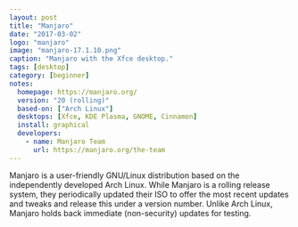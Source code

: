 ```yaml
---
layout: post
title: "Manjaro"
date: "2017-03-02"
logo: "manjaro"
image: "manjaro-17.1.10.png"
caption: "Manjaro with the Xfce desktop."
tags: [desktop]
category: [beginner]
notes:
  homepage: https://manjaro.org/
  version: "20 (rolling)"
  based-on: ["Arch Linux"]
  desktops: [Xfce, KDE Plasma, GNOME, Cinnamon]
  install: graphical
  developers:
    - name: Manjaro Team
      url: https://manjaro.org/the-team
---
```


Manjaro is a user-friendly GNU/Linux distribution based on the independently developed Arch Linux. While Manjaro is a rolling release system, they periodically updated their ISO to offer the most recent updates and tweaks and release this under a version number. Unlike Arch Linux, Manjaro holds back immediate (non-security) updates for testing.